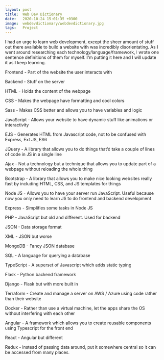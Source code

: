 ```yaml
---
layout: post
title:  Web Dev Dictionary
date:   2020-10-24 15:01:35 +0300
image:  webdevdictionary/webdevdictionary.jpg
tags:   Project
---
```


I had an urge to learn web development, except the sheer amount of stuff out there available to build a website with was incredibly disorientating. As I went around researching each technology/language/framework, I wrote one sentence definitions of them for myself. I'm putting it here and I will update it as I keep learning.

Frontend - Part of the website the user interacts with

Backend - Stuff on the server

HTML - Holds the content of the webpage

CSS - Makes the webpage have formatting and cool colors

Sass - Makes CSS better and allows you to have variables and logic

JavaScript - Allows your website to have dynamic stuff like animations or interactivity

EJS - Generates HTML from Javascript code, not to be confused with Express, Ext JS, ES6

JQuery - A library that allows you to do things that’d take a couple of lines of code in JS in a single line

Ajax - Not a technology but a technique that allows you to update part of a webpage without reloading the whole thing

Bootstrap - A library that allows you to make nice looking websites really fast by including HTML, CSS, and JS templates for things

Node JS - Allows you to have your server run JavaScript. Useful because now you only need to learn JS to do frontend and backend development

Express - Simplifies some tasks in Node JS

PHP - JavaScript but old and different. Used for backend

JSON - Data storage format

XML - JSON but worse

MongoDB - Fancy JSON database

SQL - A language for querying a database

TypeScript - A superset of Javascript which adds static typing

Flask - Python backend framework

Django - Flask but with more built in

Terraform - Create and manage a server on AWS / Azure using code rather than their website

Docker - Rather than use a virtual machine, let the apps share the OS without interfering with each other

Angular - A framework which allows you to create reusable components using Typescript for the front end

React - Angular but different

Redux - Instead of passing data around, put it somewhere central so it can be accessed from many places. 
